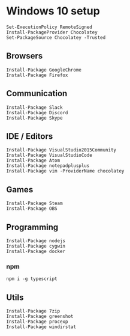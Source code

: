 # Windows 10 setup

```
Set-ExecutionPolicy RemoteSigned
Install-PackageProvider Chocolatey
Set-PackageSource Chocolatey -Trusted
```

## Browsers

```
Install-Package GoogleChrome
Install-Package Firefox
```

## Communication

```
Install-Package Slack
Install-Package Discord
Install-Package Skype
```

## IDE / Editors

```
Install-Package VisualStudio2015Community
Install-Package VisualStudioCode
Install-Package Atom
Install-Package notepadplusplus
Install-Package vim -ProviderName chocolatey
```

## Games
```
Install-Package Steam
Install-Package OBS
```

## Programming

```
Install-Package nodejs
Install-Package cygwin
Install-Package docker
```

### npm

```
npm i -g typescript
```

## Utils

```
Install-Package 7zip
Install-Package greenshot
Install-Package procexp
Install-Package windirstat
```